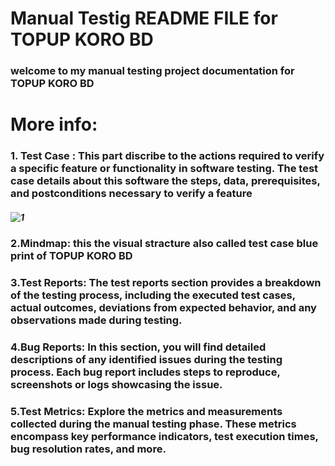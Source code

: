 # Manual Testig README FILE for TOPUP KORO BD 

###  welcome to my manual testing project documentation for  TOPUP KORO BD 
# More info:

### 1. Test Case : This part discribe to the actions required to verify a specific feature or functionality in software testing. The test case details about this software the steps, data, prerequisites, and postconditions necessary to verify a feature
##### ![1](https://github.com/SHANJIDA-HRIDE/Test-Case-AIUB-Banking-Management-System/assets/62147630/e9c7b476-cc3d-4418-9834-5e58ea87dfae)

### 2.Mindmap: this the visual stracture also called test case blue print of  TOPUP KORO BD 


### 3.Test Reports: The test reports section provides a breakdown of the testing process, including the executed test cases, actual outcomes, deviations from expected behavior, and any observations made during testing.


### 4.Bug Reports: In this section, you will find detailed descriptions of any identified issues during the testing process. Each bug report includes steps to reproduce, screenshots or logs showcasing the issue.


### 5.Test Metrics: Explore the metrics and measurements collected during the manual testing phase. These metrics encompass key performance indicators, test execution times, bug resolution rates, and more.


